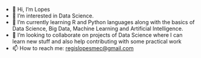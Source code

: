 - 👋 Hi, I’m Lopes
- 👀 I’m interested in Data Science.
- 🌱 I’m currently learning R and Python languages along with the basics of Data Science, Big Data, Machine Learning and Artificial Intelligence.
- 💞️ I’m looking to collaborate on projects of Data Science where I can learn new stuff and also help contributing with some practical work
- 📫 How to reach me: regislopesmec@gmail.com

<!---
RegisLopes/RegisLopes is a ✨ special ✨ repository because its `README.md` (this file) appears on your GitHub profile.
You can click the Preview link to take a look at your changes.
--->
